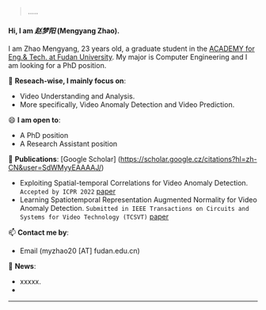 > .....


#### Hi, I am *赵梦阳* (Mengyang Zhao).
I am Zhao Mengyang, 23 years old, a graduate student in the [ACADEMY for Eng.& Tech. at Fudan University](http://faet.fudan.edu.cn/). My major is Computer Engineering and I am looking for a PhD position. 

🔭 **Reseach-wise, I mainly focus on**:

- Video Understanding and Analysis.
- More specifically, Video Anomaly Detection and Video Prediction.

😄 **I am open to**:

- A PhD position
- A Research Assistant position


🌱 **Publications**:
[Google Scholar] (https://scholar.google.cz/citations?hl=zh-CN&user=SdWMyyEAAAAJ/)
- Exploiting Spatial-temporal Correlations for Video Anomaly Detection. `Accepted by ICPR 2022` [paper](https://arxiv.org/abs)
- Learning Spatiotemporal Representation Augmented Normality for Video Anomaly Detection.  `Submitted in IEEE Transactions on Circuits and Systems for Video Technology (TCSVT)` [paper](https://arxiv.org/abs/)

📫 **Contact me by**:
- Email (myzhao20 [AT] fudan.edu.cn)


💬 **News**:
- xxxxx.
- 

----
